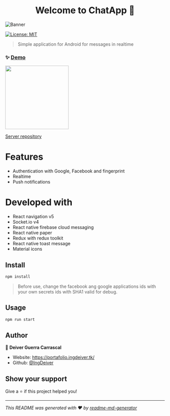 <h1 align="center">Welcome to ChatApp 👋</h1>

 <img alt="Banner" src="https://firebasestorage.googleapis.com/v0/b/ingdeiver.appspot.com/o/portafolio%2Fimagenes%2FBanner%20portafolio.png?alt=media&token=53113b90-cc76-4e36-b06f-4bb0bbadc09b" />

<p>
  <a href="#" target="_blank">
    <img alt="License: MIT" src="https://img.shields.io/badge/License-MIT-yellow.svg" />
  </a>
</p>

> Simple application for Android for messages in realtime

### ✨ [Demo](https://youtu.be/A31LKnbus1Q)
 <a href="https://play.google.com/store/apps/details?id=com.ingdeiver.notas">
  	<img width="200" src="https://upload.wikimedia.org/wikipedia/commons/thumb/7/78/Google_Play_Store_badge_EN.svg/1280px-Google_Play_Store_badge_EN.svg.png">
  </a>
<br/>

[Server repository](https://github.com/IngDeiver/chat-app-simple-server)

# Features
* Authentication with Google, Facebook and fingerprint
* Realtime
* Push notifications


# Developed with
* React navigation v5
* Socket.io v4
* React native firebase cloud messaging
* React native paper
* Redux with redux toolkit
* React native toast message
* Material icons



## Install

```sh
npm install
```
> Before use, change the facebook ang google applications ids with your own secrets ids with SHA1 valid for debug.

## Usage

```sh
npm run start
```


## Author

👤 **Deiver Guerra Carrascal**

* Website: https://portafolio.ingdeiver.tk/
* Github: [@IngDeiver](https://github.com/IngDeiver)

## Show your support

Give a ⭐️ if this project helped you!

***
_This README was generated with ❤️ by [readme-md-generator](https://github.com/kefranabg/readme-md-generator)_